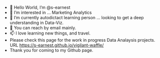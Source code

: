 - 👋 Hello World, I’m @s-earnest
- 👀 I’m interested in ... Marketing Analytics
- 🌱 I’m currently autodictact learning person ... looking to get a deep understanding in Data-Viz.
- 💞️ You can reach by email mainly.
- 📫 I love learning new things, and travel. 
- Please check this page for the work in progress Data Analaysis projects. URL https://s-earnest.github.io/vigilant-waffle/
- Thank you for coming to my Github page.


